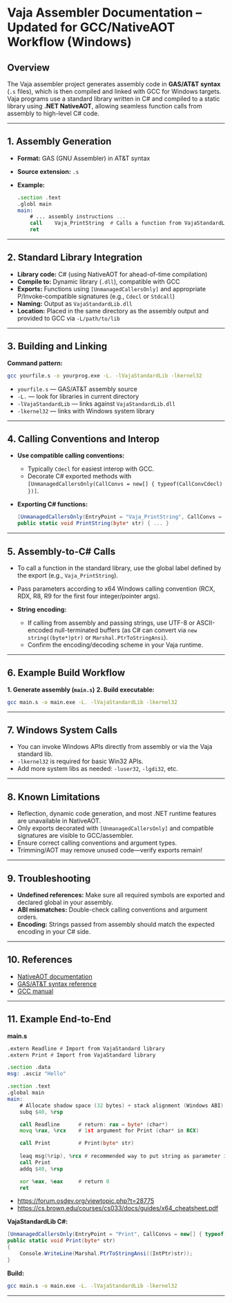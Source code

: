 # Vaja Assembler Documentation – **Updated for GCC/NativeAOT Workflow (Windows)**

## Overview

The Vaja assembler project generates assembly code in **GAS/AT\&T syntax** (`.s` files), which is then compiled and linked with GCC for Windows targets.
Vaja programs use a standard library written in C# and compiled to a static library using **.NET NativeAOT**, allowing seamless function calls from assembly to high-level C# code.

---

## 1. Assembly Generation

* **Format:** GAS (GNU Assembler) in AT\&T syntax
* **Source extension:** `.s`
* **Example:**

  ```asm
  .section .text
  .globl main
  main:
      # ... assembly instructions ...
      call    Vaja_PrintString  # Calls a function from VajaStandardLib
      ret
  ```

---

## 2. Standard Library Integration

* **Library code:** C# (using NativeAOT for ahead-of-time compilation)
* **Compile to:** Dynamic library (`.dll`), compatible with GCC
* **Exports:** Functions using `[UnmanagedCallersOnly]` and appropriate P/Invoke-compatible signatures (e.g., `Cdecl` or `Stdcall`)
* **Naming:** Output as `VajaStandardLib.dll`
* **Location:** Placed in the same directory as the assembly output and provided to GCC via `-L/path/to/lib`

---

## 3. Building and Linking

**Command pattern:**

```sh
gcc yourfile.s -o yourprog.exe -L. -lVajaStandardLib -lkernel32
```

* `yourfile.s` — GAS/AT\&T assembly source
* `-L.` — look for libraries in current directory
* `-lVajaStandardLib` — links against `VajaStandardLib.dll`
* `-lkernel32` — links with Windows system library

---

## 4. Calling Conventions and Interop

* **Use compatible calling conventions:**

  * Typically `Cdecl` for easiest interop with GCC.
  * Decorate C# exported methods with `[UnmanagedCallersOnly(CallConvs = new[] { typeof(CallConvCdecl) })]`.
* **Exporting C# functions:**

  ```csharp
  [UnmanagedCallersOnly(EntryPoint = "Vaja_PrintString", CallConvs = new[] { typeof(CallConvCdecl) })]
  public static void PrintString(byte* str) { ... }
  ```

---

## 5. Assembly-to-C# Calls

* To call a function in the standard library, use the global label defined by the export (e.g., `Vaja_PrintString`).
* Pass parameters according to x64 Windows calling convention (RCX, RDX, R8, R9 for the first four integer/pointer args).
* **String encoding:**

  * If calling from assembly and passing strings, use UTF-8 or ASCII-encoded null-terminated buffers (as C# can convert via `new string((byte*)ptr)` or `Marshal.PtrToStringAnsi`).
  * Confirm the encoding/decoding scheme in your Vaja runtime.

---

## 6. Example Build Workflow

**1. Generate assembly (`main.s`)**
**2. Build executable:**

```sh
gcc main.s -o main.exe -L. -lVajaStandardLib -lkernel32
```

---

## 7. Windows System Calls

* You can invoke Windows APIs directly from assembly or via the Vaja standard lib.
* `-lkernel32` is required for basic Win32 APIs.
* Add more system libs as needed:
  `-luser32`, `-lgdi32`, etc.

---

## 8. Known Limitations

* Reflection, dynamic code generation, and most .NET runtime features are unavailable in NativeAOT.
* Only exports decorated with `[UnmanagedCallersOnly]` and compatible signatures are visible to GCC/assembler.
* Ensure correct calling conventions and argument types.
* Trimming/AOT may remove unused code—verify exports remain!

---

## 9. Troubleshooting

* **Undefined references:** Make sure all required symbols are exported and declared global in your assembly.
* **ABI mismatches:** Double-check calling conventions and argument orders.
* **Encoding:** Strings passed from assembly should match the expected encoding in your C# side.

---

## 10. References

* [NativeAOT documentation](https://learn.microsoft.com/en-us/dotnet/core/deploying/native-aot/)
* [GAS/AT\&T syntax reference](https://sourceware.org/binutils/docs/as/)
* [GCC manual](https://gcc.gnu.org/onlinedocs/)

---

## 11. Example End-to-End

**main.s**

```asm
.extern Readline # Import from VajaStandard library
.extern Print # Import from VajaStandard library

.section .data
msg: .asciz "Hello"

.section .text
.global main
main:
    # Allocate shadow space (32 bytes) + stack alignment (Windows ABI)
    subq $40, %rsp

    call Readline      # return: rax = byte* (char*)
    movq %rax, %rcx    # 1st argument for Print (char* in RCX)

    call Print         # Print(byte* str)
    
    leaq msg(%rip), %rcx # recommended way to put string as parameter in register   
    call Print
    addq $40, %rsp

    xor %eax, %eax     # return 0
    ret
```
- https://forum.osdev.org/viewtopic.php?t=28775
- https://cs.brown.edu/courses/cs033/docs/guides/x64_cheatsheet.pdf

**VajaStandardLib C#:**

```csharp
[UnmanagedCallersOnly(EntryPoint = "Print", CallConvs = new[] { typeof(CallConvCdecl) })]
public static void Print(byte* str)
{
    Console.WriteLine(Marshal.PtrToStringAnsi((IntPtr)str));
}
```

**Build:**

```sh
gcc main.s -o main.exe -L. -lVajaStandardLib -lkernel32
```

---
